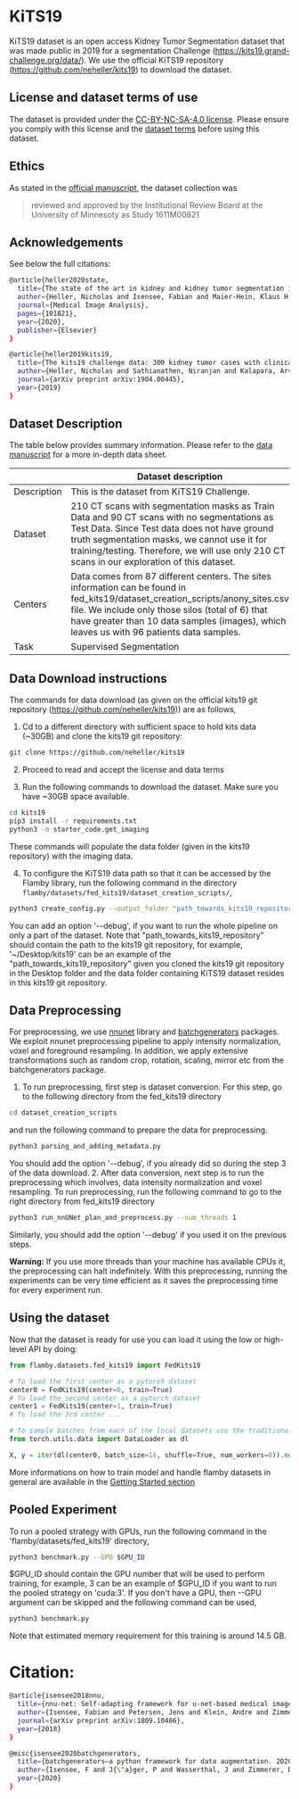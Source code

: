 # KiTS19

KiTS19 dataset is an open access Kidney Tumor Segmentation dataset that was made public in 2019 for a segmentation Challenge (https://kits19.grand-challenge.org/data/).
We use the official KiTS19 repository (https://github.com/neheller/kits19) to download the dataset.

## License and dataset terms of use
The dataset is provided under the [CC-BY-NC-SA-4.0 license](https://data.donders.ru.nl/doc/dua/CC-BY-NC-SA-4.0.html?0).
Please ensure you comply with this license and the [dataset terms](https://kits19.grand-challenge.org/data/)
before using this dataset.

## Ethics
As stated in the [official manuscript](https://arxiv.org/pdf/1904.00445.pdf),
the dataset collection was

>reviewed and approved by the Institutional Review Board at the University of Minnesoty as Study 1611M00821

## Acknowledgements
See below the full citations:
```bash
@article{heller2020state,
  title={The state of the art in kidney and kidney tumor segmentation in contrast-enhanced CT imaging: Results of the KiTS19 Challenge},
  author={Heller, Nicholas and Isensee, Fabian and Maier-Hein, Klaus H and Hou, Xiaoshuai and Xie, Chunmei and Li, Fengyi and Nan, Yang and Mu, Guangrui and Lin, Zhiyong and Han, Miofei and others},
  journal={Medical Image Analysis},
  pages={101821},
  year={2020},
  publisher={Elsevier}
}

@article{heller2019kits19,
  title={The kits19 challenge data: 300 kidney tumor cases with clinical context, ct semantic segmentations, and surgical outcomes},
  author={Heller, Nicholas and Sathianathen, Niranjan and Kalapara, Arveen and Walczak, Edward and Moore, Keenan and Kaluzniak, Heather and Rosenberg, Joel and Blake, Paul and Rengel, Zachary and Oestreich, Makinna and others},
  journal={arXiv preprint arXiv:1904.00445},
  year={2019}
}
```

## Dataset Description
The table below provides summary information.
Please refer to the [data manuscript](https://arxiv.org/pdf/1904.00445.pdf) for a more in-depth data sheet.

|                   | Dataset description
| ----------------- | -----------------------------------------------
| Description       | This is the dataset from KiTS19 Challenge.
| Dataset           | 210 CT scans with segmentation masks as Train Data and 90 CT scans with no segmentations as Test Data. Since Test data does not have ground truth segmentation masks, we cannot use it for training/testing. Therefore, we will use only 210 CT scans in our exploration of this dataset.
| Centers           | Data comes from 87 different centers. The sites information can be found in fed_kits19/dataset_creation_scripts/anony_sites.csv file. We include only those silos (total of 6) that have greater than 10 data samples (images), which leaves us with 96 patients data samples.
| Task              | Supervised Segmentation



## Data Download instructions
The commands for data download
(as given on the official kits19 git repository (https://github.com/neheller/kits19)) are as follows,

1. Cd to a different directory with sufficient space to hold kits data (~30GB) and clone the kits19 git repository:
```bash
git clone https://github.com/neheller/kits19
```

2. Proceed to read and accept the license and data terms

3. Run the following commands to download the dataset. Make sure you have ~30GB space available.
```bash
cd kits19
pip3 install -r requirements.txt
python3 -m starter_code.get_imaging
```
These commands will populate the data folder (given in the kits19 repository) with the imaging data.

4. To configure the KiTS19 data path so that it can be accessed by the Flamby library, run the following command in the directory `flamby/datasets/fed_kits19/dataset_creation_scripts/`,
```bash
python3 create_config.py --output_folder "path_towards_kits19_repository"
```
You can add an option '--debug', if you want to run the whole pipeline on only a part of the dataset. Note that "path_towards_kits19_repository" should contain the path to the kits19 git repository, for example, '~/Desktop/kits19' can be an example of the "path_towards_kits19_repository" given you cloned the kits19 git repository in the Desktop folder and the data folder containing KiTS19 dataset resides in this kits19 git repository.

## Data Preprocessing
For preprocessing, we use [nnunet](https://github.com/MIC-DKFZ/nnUNet) library and [batchgenerators](https://github.com/MIC-DKFZ/batchgenerators) packages. We exploit nnunet preprocessing pipeline
to apply intensity normalization, voxel and foreground resampling. In addition, we apply extensive transformations such as random crop, rotation, scaling, mirror etc from the batchgenerators package.

1. To run preprocessing, first step is dataset conversion. For this step, go to the following directory from the fed_kits19 directory
```bash
cd dataset_creation_scripts
```
and run the following command to prepare the data for preprocessing.
```bash
python3 parsing_and_adding_metadata.py
```
You should add the option '--debug', if you already did so during the step 3 of the data download.
2. After data conversion, next step is to run the preprocessing which involves, data intensity normalization and voxel resampling. To run preprocessing, run the following command to go to the right directory from fed_kits19 directory
```bash
python3 run_nnUNet_plan_and_preprocess.py --num_threads 1
```
Similarly, you should add the option '--debug' if you used it on the previous steps.

**Warning:** If you use more threads than your machine has available CPUs it, the preprocessing can halt indefinitely.
With this preprocessing, running the experiments can be very time efficient as it saves the preprocessing time for every experiment run.

## Using the dataset

Now that the dataset is ready for use you can load it using the low or high-level API
by doing:
```python
from flamby.datasets.fed_kits19 import FedKits19

# To load the first center as a pytorch dataset
center0 = FedKits19(center=0, train=True)
# To load the second center as a pytorch dataset
center1 = FedKits19(center=1, train=True)
# To load the 3rd center ...

# To sample batches from each of the local datasets use the traditional pytorch API
from torch.utils.data import DataLoader as dl

X, y = iter(dl(center0, batch_size=16, shuffle=True, num_workers=0)).next()
```
More informations on how to train model and handle flamby datasets in general are available in the [Getting Started section](../../../Quickstart.md)

## Pooled Experiment
To run a pooled strategy with GPUs, run the following command in the 'flamby/datasets/fed_kits19' directory,
```bash
python3 benchmark.py --GPU $GPU_ID
```
$GPU_ID should contain the GPU number that will be used to perform training, for example, 3 can be an example of $GPU_ID if you want to run the pooled strategy on 'cuda:3'.
If you don't have a GPU, then --GPU argument can be skipped and the following command can be used,
```bash
python3 benchmark.py
```
Note that estimated memory requirement for this training is around 14.5 GB.

# Citation:
```bash
@article{isensee2018nnu,
  title={nnu-net: Self-adapting framework for u-net-based medical image segmentation},
  author={Isensee, Fabian and Petersen, Jens and Klein, Andre and Zimmerer, David and Jaeger, Paul F and Kohl, Simon and Wasserthal, Jakob and Koehler, Gregor and Norajitra, Tobias and Wirkert, Sebastian and others},
  journal={arXiv preprint arXiv:1809.10486},
  year={2018}
}

@misc{isensee2020batchgenerators,
  title={batchgenerators—a python framework for data augmentation. 2020},
  author={Isensee, F and J{\"a}ger, P and Wasserthal, J and Zimmerer, D and Petersen, J and Kohl, S and others},
  year={2020}
}
```
